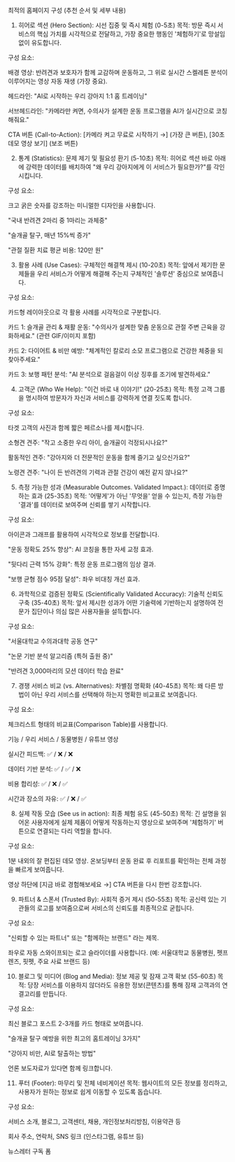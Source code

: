최적의 홈페이지 구성 (추천 순서 및 세부 내용)
1. 히어로 섹션 (Hero Section): 시선 집중 및 즉시 체험 (0-5초)
목적: 방문 즉시 서비스의 핵심 가치를 시각적으로 전달하고, 가장 중요한 행동인 '체험하기'로 망설임 없이 유도합니다.

구성 요소:

배경 영상: 반려견과 보호자가 함께 교감하며 운동하고, 그 위로 실시간 스켈레톤 분석이 이루어지는 영상 자동 재생 (가장 중요).

헤드라인: "AI로 시작하는 우리 강아지 1:1 홈 트레이닝"

서브헤드라인: "카메라만 켜면, 수의사가 설계한 운동 프로그램을 AI가 실시간으로 코칭해줘요."

CTA 버튼 (Call-to-Action): [카메라 켜고 무료로 시작하기 →] (가장 큰 버튼), [30초 데모 영상 보기] (보조 버튼)

2. 통계 (Statistics): 문제 제기 및 필요성 환기 (5-10초)
목적: 히어로 섹션 바로 아래에 강력한 데이터를 배치하여 "왜 우리 강아지에게 이 서비스가 필요한가?"를 각인시킵니다.

구성 요소:

크고 굵은 숫자를 강조하는 미니멀한 디자인을 사용합니다.

"국내 반려견 2마리 중 1마리는 과체중"

"슬개골 탈구, 매년 15%씩 증가"

"관절 질환 치료 평균 비용: 120만 원"

3. 활용 사례 (Use Cases): 구체적인 해결책 제시 (10-20초)
목적: 앞에서 제기한 문제들을 우리 서비스가 어떻게 해결해 주는지 구체적인 '솔루션' 중심으로 보여줍니다.

구성 요소:

카드형 레이아웃으로 각 활용 사례를 시각적으로 구분합니다.

카드 1: 슬개골 관리 & 재활 운동: "수의사가 설계한 맞춤 운동으로 관절 주변 근육을 강화하세요." (관련 GIF/이미지 포함)

카드 2: 다이어트 & 비만 예방: "체계적인 칼로리 소모 프로그램으로 건강한 체중을 되찾아주세요."

카드 3: 보행 패턴 분석: "AI 분석으로 걸음걸이 이상 징후를 조기에 발견하세요."

4. 고객군 (Who We Help): "이건 바로 내 이야기!" (20-25초)
목적: 특정 고객 그룹을 명시하여 방문자가 자신과 서비스를 강력하게 연결 짓도록 합니다.

구성 요소:

타겟 고객의 사진과 함께 짧은 페르소나를 제시합니다.

소형견 견주: "작고 소중한 우리 아이, 슬개골이 걱정되시나요?"

활동적인 견주: "강아지와 더 전문적인 운동을 함께 즐기고 싶으신가요?"

노령견 견주: "나이 든 반려견의 기력과 관절 건강이 예전 같지 않나요?"

5. 측정 가능한 성과 (Measurable Outcomes. Validated Impact.): 데이터로 증명하는 효과 (25-35초)
목적: '어떻게'가 아닌 '무엇을' 얻을 수 있는지, 측정 가능한 '결과'를 데이터로 보여주며 신뢰를 쌓기 시작합니다.

구성 요소:

아이콘과 그래프를 활용하여 시각적으로 정보를 전달합니다.

"운동 정확도 25% 향상": AI 코칭을 통한 자세 교정 효과.

"뒷다리 근력 15% 강화": 특정 운동 프로그램의 임상 결과.

"보행 균형 점수 95점 달성": 좌우 비대칭 개선 효과.

6. 과학적으로 검증된 정확도 (Scientifically Validated Accuracy): 기술적 신뢰도 구축 (35-40초)
목적: 앞서 제시한 성과가 어떤 기술력에 기반하는지 설명하여 전문가 집단이나 의심 많은 사용자들을 설득합니다.

구성 요소:

"서울대학교 수의과대학 공동 연구"

"논문 기반 분석 알고리즘 (특허 출원 중)"

"반려견 3,000마리의 모션 데이터 학습 완료"

7. 경쟁 서비스 비교 (vs. Alternatives): 차별점 명확화 (40-45초)
목적: 왜 다른 방법이 아닌 우리 서비스를 선택해야 하는지 명확한 비교표로 보여줍니다.

구성 요소:

체크리스트 형태의 비교표(Comparison Table)를 사용합니다.

기능 / 우리 서비스 / 동물병원 / 유튜브 영상

실시간 피드백: ✅ / ❌ / ❌

데이터 기반 분석: ✅ / ✅ / ❌

비용 합리성: ✅ / ❌ / ✅

시간과 장소의 자유: ✅ / ❌ / ✅

8. 실제 작동 모습 (See us in action): 최종 체험 유도 (45-50초)
목적: 긴 설명을 읽어온 사용자에게 실제 제품이 어떻게 작동하는지 영상으로 보여주며 '체험하기' 버튼으로 연결되는 다리 역할을 합니다.

구성 요소:

1분 내외의 잘 편집된 데모 영상. 온보딩부터 운동 완료 후 리포트를 확인하는 전체 과정을 빠르게 보여줍니다.

영상 하단에 [지금 바로 경험해보세요 →] CTA 버튼을 다시 한번 강조합니다.

9. 파트너 & 스폰서 (Trusted By): 사회적 증거 제시 (50-55초)
목적: 공신력 있는 기관들의 로고를 보여줌으로써 서비스의 신뢰도를 최종적으로 굳힙니다.

구성 요소:

"신뢰할 수 있는 파트너" 또는 "함께하는 브랜드" 라는 제목.

좌우로 자동 스와이프되는 로고 슬라이더를 사용합니다. (예: 서울대학교 동물병원, 펫프렌즈, 핏펫, 주요 사료 브랜드 등)

10. 블로그 및 미디어 (Blog and Media): 정보 제공 및 잠재 고객 확보 (55-60초)
목적: 당장 서비스를 이용하지 않더라도 유용한 정보(콘텐츠)를 통해 잠재 고객과의 연결고리를 만듭니다.

구성 요소:

최신 블로그 포스트 2-3개를 카드 형태로 보여줍니다.

"슬개골 탈구 예방을 위한 최고의 홈트레이닝 3가지"

"강아지 비만, AI로 탈출하는 방법"

언론 보도자료가 있다면 함께 링크합니다.

11. 푸터 (Footer): 마무리 및 전체 네비게이션
목적: 웹사이트의 모든 정보를 정리하고, 사용자가 원하는 정보로 쉽게 이동할 수 있도록 돕습니다.

구성 요소:

서비스 소개, 블로그, 고객센터, 채용, 개인정보처리방침, 이용약관 등

회사 주소, 연락처, SNS 링크 (인스타그램, 유튜브 등)

뉴스레터 구독 폼